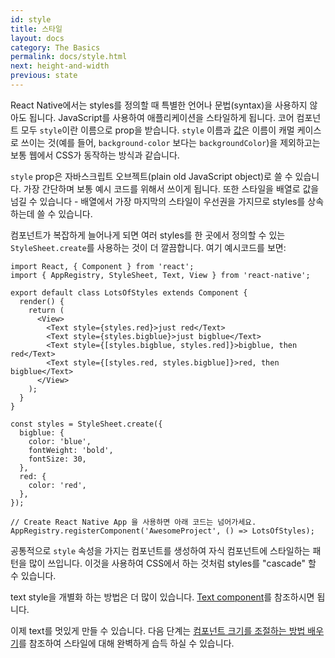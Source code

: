 ```yaml
---
id: style
title: 스타일
layout: docs
category: The Basics
permalink: docs/style.html
next: height-and-width
previous: state
---
```


React Native에서는 styles를 정의할 때 특별한 언어나 문법(syntax)을 사용하지 않아도 됩니다. JavaScript를 사용하여 애플리케이션을 스타일하게 됩니다. 코어 컴포넌트 모두 `style`이란 이름으로 prop을 받습니다. `style` 이름과 [값](docs/colors.html)은 이름이 캐멀 케이스로 쓰이는 것(예를 들어, `background-color` 보다는 `backgroundColor`)을 제외하고는 보통 웹에서 CSS가 동작하는 방식과 같습니다.

`style` prop은 자바스크립트 오브젝트(plain old JavaScript object)로 쓸 수 있습니다. 가장 간단하며 보통 예시 코드를 위해서 쓰이게 됩니다. 또한 스타일을 배열로 값을 넘길 수 있습니다 - 배열에서 가장 마지막의 스타일이 우선권을 가지므로 styles를 상속하는데 쓸 수 있습니다.

컴포넌트가 복잡하게 늘어나게 되면 여러 styles를 한 곳에서 정의할 수 있는 `StyleSheet.create`를 사용하는 것이 더 깔끔합니다. 여기 예시코드를 보면:

```ReactNativeWebPlayer
import React, { Component } from 'react';
import { AppRegistry, StyleSheet, Text, View } from 'react-native';

export default class LotsOfStyles extends Component {
  render() {
    return (
      <View>
        <Text style={styles.red}>just red</Text>
        <Text style={styles.bigblue}>just bigblue</Text>
        <Text style={[styles.bigblue, styles.red]}>bigblue, then red</Text>
        <Text style={[styles.red, styles.bigblue]}>red, then bigblue</Text>
      </View>
    );
  }
}

const styles = StyleSheet.create({
  bigblue: {
    color: 'blue',
    fontWeight: 'bold',
    fontSize: 30,
  },
  red: {
    color: 'red',
  },
});

// Create React Native App 을 사용하면 아래 코드는 넘어가세요.
AppRegistry.registerComponent('AwesomeProject', () => LotsOfStyles);
```

공통적으로 `style` 속성을 가지는 컴포넌트를 생성하여 자식 컴포넌트에 스타일하는 패턴을 많이 쓰입니다. 이것을 사용하여 CSS에서 하는 것처럼 styles를 "cascade" 할 수 있습니다.

text style을 개별화 하는 방법은 더 많이 있습니다. [Text component](docs/text.html)를 참조하시면 됩니다.

이제 text를 멋있게 만들 수 있습니다. 다음 단계는 [컴포넌트 크기를 조절하는 방법 배우기](docs/height-and-width.html)를 참조하여 스타일에 대해 완벽하게 습득 하실 수 있습니다.

